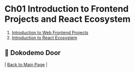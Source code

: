 # Ch01 Introduction to Frontend Projects and React Ecosystem

1. [Introduction to Web Frontend Projects](https://github.com/druckenclam/reactjs101/blob/en/Ch01/front-end-introduction.md)
2. [Introduction to React Ecosystem](https://github.com/druckenclam/reactjs101/blob/en/Ch01/react-ecosystem-introduction.md)

## :door: Dokodemo Door
| [Back to Main Page](https://github.com/druckenclam/reactjs101) |
